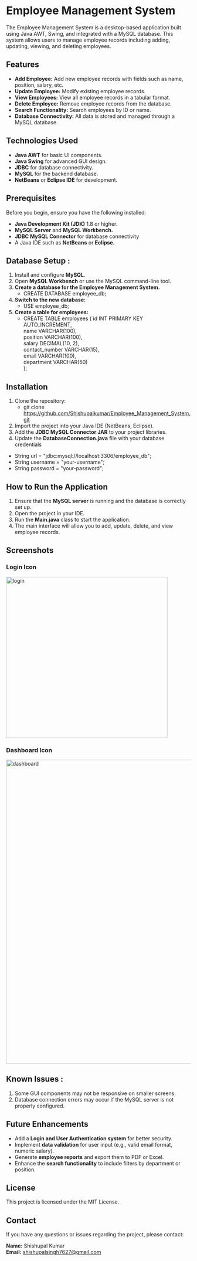 <h1 style="font-size: 30px;">Employee Management System</h1>
The Employee Management System is a desktop-based application built using Java AWT, Swing, and integrated with a MySQL database. This system allows users to manage employee records including adding, updating, viewing, and deleting employees.

## Features
- **Add Employee:** Add new employee records with fields such as name, position, salary, etc.
- **Update Employee:** Modify existing employee records.
- **View Employees:** View all employee records in a tabular format.
- **Delete Employee:** Remove employee records from the database.
- **Search Functionality:** Search employees by ID or name.
- **Database Connectivity:** All data is stored and managed through a MySQL database.


## Technologies Used
- **Java AWT** for basic UI components.
- **Java Swing** for advanced GUI design.
- **JDBC** for database connectivity.
- **MySQL** for the backend database.
- **NetBeans** or **Eclipse IDE** for development.

## Prerequisites
Before you begin, ensure you have the following installed:
- **Java Development Kit (JDK)** 1.8 or higher.
- **MySQL Server** and **MySQL Workbench.**
- **JDBC MySQL Connector** for database connectivity
- A Java IDE such as **NetBeans** or **Eclipse.**

## Database Setup :
1. Install and configure **MySQL**.
2. Open **MySQL Workbench** or use the MySQL command-line tool.
3. **Create a database for the Employee Management System.**
   - CREATE DATABASE employee_db;
4. **Switch to the new database:**
   - USE employee_db;
5. **Create a table for employees:**
   - CREATE TABLE employees (
    id INT PRIMARY KEY AUTO_INCREMENT,  
     name VARCHAR(100),  
     position VARCHAR(100),  
     salary DECIMAL(10, 2),  
     contact_number VARCHAR(15),  
     email VARCHAR(100),  
     department VARCHAR(50)  
);

## Installation

1. Clone the repository:
   - git clone https://github.com/Shishupalkumar/Employee_Management_System.git  
2. Import the project into your Java IDE (NetBeans, Eclipse).
3. Add the **JDBC MySQL Connector JAR** to your project libraries.
4. Update the **DatabaseConnection.java** file with your database credentials
  - String url = "jdbc:mysql://localhost:3306/employee_db";
  - String username = "your-username";
  - String password = "your-password";

## How to Run the Application ##

1. Ensure that the **MySQL server** is running and the database is correctly set up.
2. Open the project in your IDE.
3. Run the **Main.java** class to start the application.
4. The main interface will allow you to add, update, delete, and view employee records.

## Screenshots ##

### Login Icon

<img width="440" alt="login" src="https://github.com/user-attachments/assets/40eb00a8-5b2a-4c7c-8c3c-a8b5b18033c9">


### Dashboard Icon

<img width="830" alt="dashboard" src="https://github.com/user-attachments/assets/a2503aa9-5bb0-4416-940c-5b7e1960b0eb">

 ## Known Issues :
 
 1. Some GUI components may not be responsive on smaller screens.
 2. Database connection errors may occur if the MySQL server is not properly configured.

## Future Enhancements
- Add a **Login and User Authentication system** for better security.
- Implement **data validation** for user input (e.g., valid email format, numeric salary).
- Generate **employee reports** and export them to PDF or Excel.
- Enhance the **search functionality** to include filters by department or position.

## License
This project is licensed under the MIT License.

## Contact
If you have any questions or issues regarding the project, please contact:

**Name:** Shishupal Kumar  
**Email:** shishupalsingh7627@gmail.com
